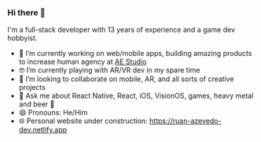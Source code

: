 ### Hi there 👋

I'm a full-stack developer with 13 years of experience and a game dev hobbyist.

- 🔭 I’m currently working on web/mobile apps, building amazing products to increase human agency at [AE Studio](https://ae.studio/)
- 🤓 I’m currently playing with AR/VR dev in my spare time
- 👯 I’m looking to collaborate on mobile, AR, and all sorts of creative projects
- 💬 Ask me about React Native, React, iOS, VisionOS, games, heavy metal and beer 🍺
- 😄 Pronouns: He/Him
- 🌐 Personal website under construction: https://ruan-azevedo-dev.netlify.app
